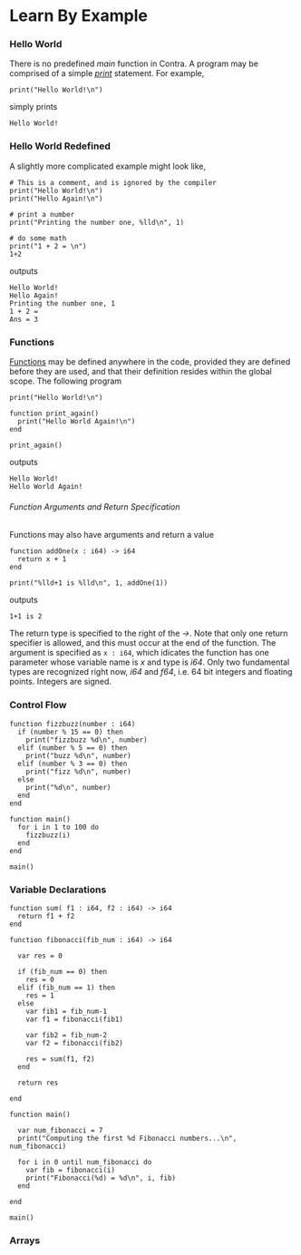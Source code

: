 Learn By Example
================

### Hello World

There is no predefined *main* function in Contra.  A program may be comprised of a simple
[*print*](reference.md#print) statement.  For example,
```
print("Hello World!\n")
```
simply prints
```
Hello World!
```


### Hello World Redefined

A slightly more complicated example might look like,
```
# This is a comment, and is ignored by the compiler
print("Hello World!\n")
print("Hello Again!\n")

# print a number
print("Printing the number one, %lld\n", 1)

# do some math
print("1 + 2 = \n")
1+2
```
outputs
```
Hello World!
Hello Again!
Printing the number one, 1
1 + 2 =
Ans = 3
```

### Functions

[Functions](reference.md#function) may be defined anywhere in the code, provided they are defined before they are used, and that their definition resides within the global scope.  The following program
```
print("Hello World!\n")                                                                           

function print_again()
  print("Hello World Again!\n")
end

print_again()
```
outputs
```
Hello World!
Hello World Again!
```

###### Function Arguments and Return Specification

Functions may also have arguments and return a value
```
function addOne(x : i64) -> i64
  return x + 1
end

print("%lld+1 is %lld\n", 1, addOne(1))
```
outputs
```
1+1 is 2
```
The return type is specified to the right of the *->*.  Note that only one return specifier is allowed, and this must occur at the end of the function.  The argument is specified as `x : i64`, which idicates the function has one parameter whose variable name is *x* and type is *i64*.  Only two fundamental types are recognized right now, *i64* and *f64*, i.e. 64 bit integers and floating points.  Integers are signed.

### Control Flow

```
function fizzbuzz(number : i64)
  if (number % 15 == 0) then
    print("fizzbuzz %d\n", number) 
  elif (number % 5 == 0) then
    print("buzz %d\n", number) 
  elif (number % 3 == 0) then
    print("fizz %d\n", number) 
  else
    print("%d\n", number) 
  end
end

function main()
  for i in 1 to 100 do
    fizzbuzz(i)
  end
end

main()
```

### Variable Declarations

```
function sum( f1 : i64, f2 : i64) -> i64
  return f1 + f2
end

function fibonacci(fib_num : i64) -> i64
  
  var res = 0

  if (fib_num == 0) then
    res = 0
  elif (fib_num == 1) then
    res = 1
  else
    var fib1 = fib_num-1
    var f1 = fibonacci(fib1)

    var fib2 = fib_num-2
    var f2 = fibonacci(fib2)

    res = sum(f1, f2)
  end

  return res

end

function main()
  
  var num_fibonacci = 7
  print("Computing the first %d Fibonacci numbers...\n", num_fibonacci)

  for i in 0 until num_fibonacci do
    var fib = fibonacci(i)
    print("Fibonacci(%d) = %d\n", i, fib)
  end

end

main()
```

### Arrays
